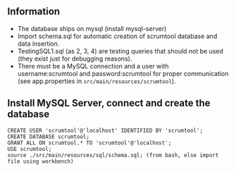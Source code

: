 ## Information
- The database ships on mysql (install mysql-server)
- Import schema.sql for automatic creation of scrumtool database and data insertion.
- TestingSQL1.sql (as 2, 3, 4) are testing queries that should not be used
  (they exist just for debugging reasons).
- There must be a MySQL connection and a user with username:scrumtool and password:scrumtool
  for proper communication (see app.properties in `src/main/resources/scrumtool`).

## Install MySQL Server, connect and create the database
    CREATE USER 'scrumtool'@'localhost' IDENTIFIED BY 'scrumtool';
    CREATE DATABASE scrumtool;
    GRANT ALL ON scrumtool.* TO 'scrumtool'@'localhost';
    USE scrumtool;
    source ./src/main/resources/sql/schema.sql; (from bash, else import file using workbench)
